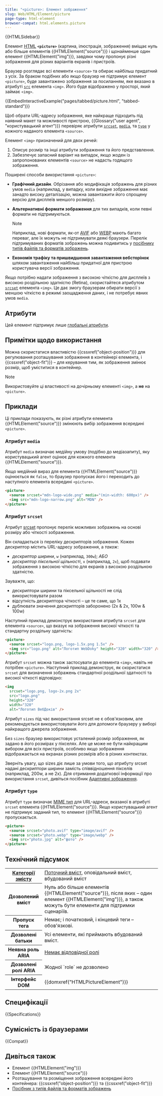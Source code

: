 ```yaml
---
title: "<picture>: Елемент зображення"
slug: Web/HTML/Element/picture
page-type: html-element
browser-compat: html.elements.picture
---
```


{{HTMLSidebar}}

Елемент [HTML](/uk/docs/Web/HTML) **`<picture>`** (картина, ілюстрація, зображення) вміщає нуль або більше елементів {{HTMLElement("source")}} і щонайменше один елемент {{HTMLElement("img")}}, завдяки чому пропонує різні зображення для різних варіантів екранів і пристроїв.

Браузер розглядає всі елементи `<source>` та обирає найбільш придатний з усіх. За браком подібних або якщо браузер не підтримує елемент `<picture>`, буде завантажено зображення за посиланням, яке вказано в атрибуті [`src`](/uk/docs/Web/HTML/Element/img#src) елемента `<img>`. Його буде відображено у просторі, який займає `<img>`.

{{EmbedInteractiveExample("pages/tabbed/picture.html", "tabbed-standard")}}

Щоб обрати URL-адресу зображення, яке найкраще підходить під наявний макет та можливості пристрою, {{Glossary("user agent", "користувацький агент")}} перевіряє атрибути [`srcset`](/uk/docs/Web/HTML/Element/source#srcset), [`media`](/uk/docs/Web/HTML/Element/source#media), та [`type`](/uk/docs/Web/HTML/Element/source#type) у кожного наданого елемента `<source>`.

Елемент `<img>` призначений для двох речей:

1. Описує розмір та інші атрибути зображення та його представлення.
2. Забезпечує запасний варіант на випадок, якщо жоден із запропонованих елементів `<source>` не надасть годящого зображення.

Поширені способи використання `<picture>`:

- **Графічний дизайн**. Обрізання або модифікація зображень для різних умов `media` (наприклад, у випадку, коли вихідне зображення має занадто високу деталізацію, можна завантажити його спрощену версію для дисплеїв меншого розміру).
- **Альтернативні формати зображення** для тих випадків, коли певні формати не підтримуються.

  > [!NOTE]
  > Наприклад, нові формати, як-от [AVIF](/uk/docs/Web/Media/Formats/Image_types#avif_image) або [WEBP](/uk/docs/Web/Media/Formats/Image_types#webp_image) мають багато переваг, але їх можуть не підтримувати деякі браузери. Перелік підтримуваних форматів зображень можна подивитись у [посібнику типів файлів та форматів зображень](/uk/docs/Web/Media/Formats/Image_types).

- **Економія трафіку та пришвидшення завантаження вебсторінок** шляхом завантаження найбільш придатної для пристрою користувача версії зображення.

Якщо потрібно надати зображення з високою чіткістю для дисплеїв з високою роздільною здатністю (Retina), скористайтеся атрибутом [`srcset`](/uk/docs/Web/HTML/Element/img#srcset) елемента `<img>`. Це дає змогу браузерам обирати версії з меншою чіткістю в режимі заощадження даних, і не потребує явних умов `media`.

## Атрибути

Цей елемент підтримує лише [глобальні атрибути](/uk/docs/Web/HTML/Global_attributes).

## Примітки щодо використання

Можна скористатися властивістю {{cssxref("object-position")}} для регулювання розташування зображення в контейнері елемента, і {{cssxref("object-fit")}} – для керування тим, як зображення змінює розмір, щоб уміститися в контейнер.

> [!NOTE]
> Використовуйте ці властивості на дочірньому елементі `<img>`, а **не** на `<picture>`.

## Приклади

Ці приклади показують, як різні атрибути елемента {{HTMLElement("source")}} змінюють вибір зображення всередині `<picture>`.

### Атрибут `media`

Атрибут `media` визначає медійну умову (подібно до медіазапиту), яку користувацький агент оцінює для кожного елемента {{HTMLElement("source")}}.

Якщо медійний вираз для елемента {{HTMLElement("source")}} оцінюється як `false`, то браузер пропускає його і переходить до наступного елемента всередині `<picture>`.

```html
<picture>
  <source srcset="mdn-logo-wide.png" media="(min-width: 600px)" />
  <img src="mdn-logo-narrow.png" alt="MDN" />
</picture>
```

### Атрибут `srcset`

Атрибут [srcset](/uk/docs/Web/HTML/Element/source#srcset) пропонує перелік можливих зображень на основі розміру або чіткості зображення.

Він складається із переліку дескрипторів зображення. Кожен дескриптор містить URL-адресу зображення, а _також_:

- _дескриптор ширини_, `w` (наприклад, `300w`); _АБО_
- _дескриптор піксельної щільності_, `x` (наприклад, `2x`), щоб подавати зображення з високою чіткістю для екранів з високою роздільною здатністю.

Зауважте, що:

- дескриптори ширини та піксельної щільності не слід використовувати разом
- відсутність дескриптора чіткості – це те саме, що 1x
- дублювати значення дескрипторів заборонено (2x & 2x, 100w & 100w)

Наступний приклад демонструє використання атрибута `srcset` для елемента `<source>`, що вказує на зображення високої чіткості та стандартну роздільну здатність:

```html
<picture>
  <source srcset="logo.png, logo-1.5x.png 1.5x" />
  <img src="logo.png" alt="Логотип WebDoky" height="320" width="320" />
</picture>
```

Атрибут `srcset` можна також застосувати до елемента `<img>`, навіть не потрібен `<picture>`. Наступний приклад демонструє, як скористатися `srcset` для визначення зображень стандартної роздільної здатності та високої чіткості відповідно:

```html
<img
  srcset="logo.png, logo-2x.png 2x"
  src="logo.png"
  height="320"
  width="320"
  alt="Логотип ВебДоків" />
```

Атрибут `sizes` під час використання srcset не є обов'язковим, але рекомендується використовувати його для допомоги браузеру у виборі найкращого джерела зображення.

Без `sizes` браузер використовує усталений розмір зображення, як задано в його розмірах у пікселях. Але це може не бути найкращим вибором для всіх пристроїв, особливо якщо зображення відображається на екранах різних розмірів або в різних контекстах.

Зверніть увагу, що sizes діє лише за умови того, що атрибуту srcset надані дескриптори ширини замість співвідношення пікселів (наприклад, 200w, а не 2x).
Для отримання додаткової інформації про використання `srcset`, дивіться посібник [Адаптивні зображення](/uk/docs/Learn/HTML/Multimedia_and_embedding/Responsive_images).

### Атрибут `type`

Атрибут `type` визначає [MIME тип](/uk/docs/Web/HTTP/Basics_of_HTTP/MIME_types) для URL-адреси, вказаної в атрибуті `srcset` елемента {{HTMLElement("source")}}. Якщо користувацький агент не підтримує заданий тип, то елемент {{HTMLElement("source")}} пропускається.

```html
<picture>
  <source srcset="photo.avif" type="image/avif" />
  <source srcset="photo.webp" type="image/webp" />
  <img src="photo.jpg" alt="фото" />
</picture>
```

## Технічний підсумок

<table class="properties">
  <tbody>
    <tr>
      <th scope="row">
        <a href="/uk/docs/Web/HTML/Content_categories"
          >Категорії змісту</a
        >
      </th>
      <td>
        <a href="/uk/docs/Web/HTML/Content_categories#potokovyi-vmist"
          >Поточний вміст</a
        >, оповідальний вміст, вбудований вміст
      </td>
    </tr>
    <tr>
      <th scope="row">Дозволений вміст</th>
      <td>
        Нуль або більше елементів {{HTMLElement("source")}}, після яких – один елемент
        {{HTMLElement("img")}}, а також можуть бути елементи для підтримки сценаріїв.
      </td>
    </tr>
    <tr>
      <th scope="row">Пропуск тега</th>
      <td>Немає; і початковий, і кінцевий теги – обов'язкові.</td>
    </tr>
    <tr>
      <th scope="row">Дозволені батьки</th>
      <td>Усі елементи, які приймають вбудований вміст.</td>
    </tr>
    <tr>
      <th scope="row">Неявна роль ARIA</th>
      <td>
        <a href="https://www.w3.org/TR/html-aria/#dfn-no-corresponding-role"
          >Немає відповідної ролі</a
        >
      </td>
    </tr>
    <tr>
      <th scope="row">Дозволені ролі ARIA</th>
      <td>Жодної `role` не дозволено</td>
    </tr>
    <tr>
      <th scope="row">Інтерфейс DOM</th>
      <td>{{domxref("HTMLPictureElement")}}</td>
    </tr>
  </tbody>
</table>

## Специфікації

{{Specifications}}

## Сумісність із браузерами

{{Compat}}

## Дивіться також

- Елемент {{HTMLElement("img")}}
- Елемент {{HTMLElement("source")}}
- Розташування та розміщення зображення всередині його контейнера: {{cssxref("object-position")}} та {{cssxref("object-fit")}}
- [Посібник з типів файлів та форматів зображень](/uk/docs/Web/Media/Formats/Image_types)
